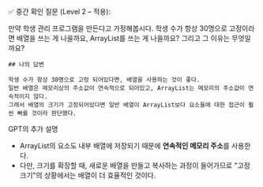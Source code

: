 ✅ 중간 확인 질문 (Level 2 – 적용):

만약 학생 관리 프로그램을 만든다고 가정해봅시다.
학생 수가 항상 30명으로 고정이라면 배열을 쓰는 게 나을까요, ArrayList를 쓰는 게 나을까요?
그리고 그 이유는 무엇일까요?

```text
## 나의 답변

학생 수가 항상 30명으로 고정 되어있다면, 배열을 사용하는 것이 좋다.
일반 배열은 메모리상의 주소값이 연속적으로 되어있고, ArrayList는 메모리의 주소값이 연속적이지 않다.
그래서 배열의 크기가 고정되어있다면 일반 배열이 ArrayList보다 요소들에 대한 접근이 훨씬 빠를 것이라 판단했다.
```
GPT의 추가 설명
- ArrayList의 요소도 내부 배열에 저장되기 때문에 **연속적인 메모리 주소**를 사용한다.
- 다만, 크기를 확장할 때, 새로운 배열을 만들고 복사하는 과정이 들어가므로 "고정 크기"의 상황에서는 배열이 더 효율적인 것이다.
